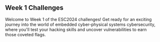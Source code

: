 ## Week 1 Challenges

Welcome to Week 1 of the ESC2024 challenges! Get ready for an exciting journey into the world of embedded cyber-physical systems cybersecurity, where you'll test your hacking skills and uncover vulnerabilities to earn those coveted flags.
